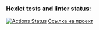 ### Hexlet tests and linter status:
[![Actions Status](https://github.com/0pilione/python-project-52/actions/workflows/hexlet-check.yml/badge.svg)](https://github.com/0pilione/python-project-52/actions)
[Ссылка на проект](https://task-manager-1dz1.onrender.com)